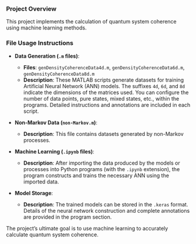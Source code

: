 ### Project Overview
This project implements the calculation of quantum system coherence using machine learning methods.
### File Usage Instructions
- **Data Generation (`.m` files)**:
  - **Files**: `genDensityCoherenceData4d.m`, `genDensityCoherenceData6d.m`, `genDensityCoherenceData8d.m`
   - **Description**: These MATLAB scripts generate datasets for training Artificial Neural Network (ANN) models. The suffixes `4d`, `6d`, and `8d` indicate the dimensions of the matrices used. You can configure the number of data points, pure states, mixed states, etc., within the programs. Detailed instructions and annotations are included in each script.
   
- **Non-Markov Data (`non-Markov.m`)**:
   - **Description**: This file contains datasets generated by non-Markov processes.
   
- **Machine Learning (`.ipynb` files)**:
   - **Description**: After importing the data produced by the models or processes into Python programs (with the `.ipynb` extension), the program constructs and trains the necessary ANN using the imported data.
          
- **Model Storage**:
  - **Description**: The trained models can be stored in the `.keras` format. Details of the neural network construction and complete annotations are provided in the program section.

 The project’s ultimate goal is to use machine learning to accurately calculate quantum system coherence.

